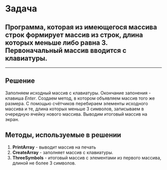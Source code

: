 # Задача

## Программа, которая из имеющегося массива строк формирует массив из строк, длина которых меньше либо равна 3. Первоначальный массив вводится с клавиатуры.
___

## Решение
Заполняем исходный массив с клавиатуры. Окончание запонения - клавиша *Enter*. Создаем метод, в котором объявляем массив того же размера. С помощью счётчиков перебираем элементы исходного массива и те, длина которых меньше 3 символов, записываем в очередную ячейку нового массива. Выводим итоговый массив на экран.


## Методы, используемые в решении

1. **PrintArray**  - выводит массив на печать
2. **CreateArray** - заполняет массив с клавиатуры. 
3. **ThreeSymbols** - итоговый массив с элементами из первого массива, длиной не более 3 символов.
